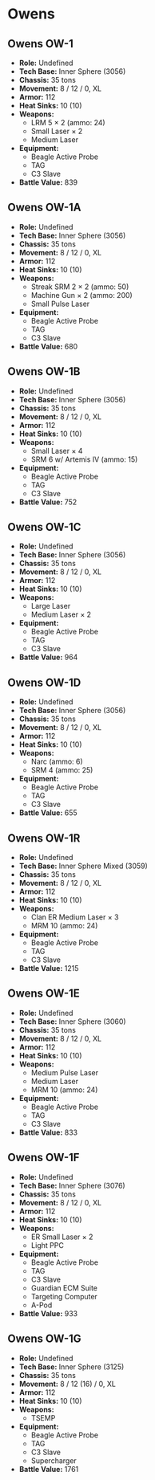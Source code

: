 # Owens
## Owens OW-1
- **Role:** Undefined
- **Tech Base:** Inner Sphere (3056)
- **Chassis:** 35 tons
- **Movement:** 8 / 12 / 0, XL
- **Armor:** 112
- **Heat Sinks:** 10 (10)
- **Weapons:**
  - LRM 5 × 2 (ammo: 24)
  - Small Laser × 2
  - Medium Laser
- **Equipment:**
  - Beagle Active Probe
  - TAG
  - C3 Slave
- **Battle Value:** 839

## Owens OW-1A
- **Role:** Undefined
- **Tech Base:** Inner Sphere (3056)
- **Chassis:** 35 tons
- **Movement:** 8 / 12 / 0, XL
- **Armor:** 112
- **Heat Sinks:** 10 (10)
- **Weapons:**
  - Streak SRM 2 × 2 (ammo: 50)
  - Machine Gun × 2 (ammo: 200)
  - Small Pulse Laser
- **Equipment:**
  - Beagle Active Probe
  - TAG
  - C3 Slave
- **Battle Value:** 680

## Owens OW-1B
- **Role:** Undefined
- **Tech Base:** Inner Sphere (3056)
- **Chassis:** 35 tons
- **Movement:** 8 / 12 / 0, XL
- **Armor:** 112
- **Heat Sinks:** 10 (10)
- **Weapons:**
  - Small Laser × 4
  - SRM 6 w/ Artemis IV (ammo: 15)
- **Equipment:**
  - Beagle Active Probe
  - TAG
  - C3 Slave
- **Battle Value:** 752

## Owens OW-1C
- **Role:** Undefined
- **Tech Base:** Inner Sphere (3056)
- **Chassis:** 35 tons
- **Movement:** 8 / 12 / 0, XL
- **Armor:** 112
- **Heat Sinks:** 10 (10)
- **Weapons:**
  - Large Laser
  - Medium Laser × 2
- **Equipment:**
  - Beagle Active Probe
  - TAG
  - C3 Slave
- **Battle Value:** 964

## Owens OW-1D
- **Role:** Undefined
- **Tech Base:** Inner Sphere (3056)
- **Chassis:** 35 tons
- **Movement:** 8 / 12 / 0, XL
- **Armor:** 112
- **Heat Sinks:** 10 (10)
- **Weapons:**
  - Narc (ammo: 6)
  - SRM 4 (ammo: 25)
- **Equipment:**
  - Beagle Active Probe
  - TAG
  - C3 Slave
- **Battle Value:** 655

## Owens OW-1R
- **Role:** Undefined
- **Tech Base:** Inner Sphere Mixed (3059)
- **Chassis:** 35 tons
- **Movement:** 8 / 12 / 0, XL
- **Armor:** 112
- **Heat Sinks:** 10 (10)
- **Weapons:**
  - Clan ER Medium Laser × 3
  - MRM 10 (ammo: 24)
- **Equipment:**
  - Beagle Active Probe
  - TAG
  - C3 Slave
- **Battle Value:** 1215

## Owens OW-1E
- **Role:** Undefined
- **Tech Base:** Inner Sphere (3060)
- **Chassis:** 35 tons
- **Movement:** 8 / 12 / 0, XL
- **Armor:** 112
- **Heat Sinks:** 10 (10)
- **Weapons:**
  - Medium Pulse Laser
  - Medium Laser
  - MRM 10 (ammo: 24)
- **Equipment:**
  - Beagle Active Probe
  - TAG
  - C3 Slave
- **Battle Value:** 833

## Owens OW-1F
- **Role:** Undefined
- **Tech Base:** Inner Sphere (3076)
- **Chassis:** 35 tons
- **Movement:** 8 / 12 / 0, XL
- **Armor:** 112
- **Heat Sinks:** 10 (10)
- **Weapons:**
  - ER Small Laser × 2
  - Light PPC
- **Equipment:**
  - Beagle Active Probe
  - TAG
  - C3 Slave
  - Guardian ECM Suite
  - Targeting Computer
  - A-Pod
- **Battle Value:** 933

## Owens OW-1G
- **Role:** Undefined
- **Tech Base:** Inner Sphere (3125)
- **Chassis:** 35 tons
- **Movement:** 8 / 12 (16) / 0, XL
- **Armor:** 112
- **Heat Sinks:** 10 (10)
- **Weapons:**
  - TSEMP
- **Equipment:**
  - Beagle Active Probe
  - TAG
  - C3 Slave
  - Supercharger
- **Battle Value:** 1761

